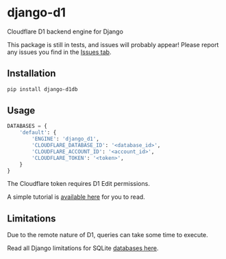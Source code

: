 # django-d1
Cloudflare D1 backend engine for Django

This package is still in tests, and issues will probably appear!
Please report any issues you find in the [Issues tab](https://github.com/G4brym/django-d1/issues).

## Installation

```bash
pip install django-d1db
```

## Usage

```python
DATABASES = {
    'default': {
        'ENGINE': 'django_d1',
        'CLOUDFLARE_DATABASE_ID': '<database_id>',
        'CLOUDFLARE_ACCOUNT_ID': '<account_id>',
        'CLOUDFLARE_TOKEN': '<token>',
    }
}
```

The Cloudflare token requires D1 Edit permissions.

A simple tutorial is [available here](https://massadas.com/posts/django-meets-cloudflare-d1/) for you to read.


## Limitations

Due to the remote nature of D1, queries can take some time to execute.

Read all Django limitations for SQLite [databases here](https://docs.djangoproject.com/en/5.0/ref/databases/#sqlite-notes).
